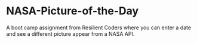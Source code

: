 # NASA-Picture-of-the-Day
A boot camp assignment from Resilient Coders where you can enter a date and see a different picture appear from a NASA API.  
